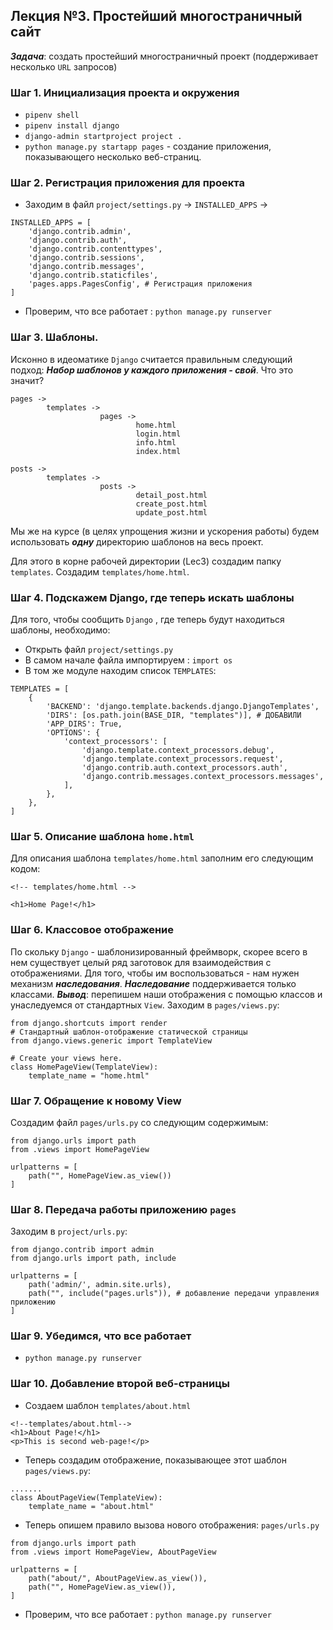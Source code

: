 ## Лекция №3. Простейший многостраничный сайт

***Задача***: создать простейший многостраничный проект (поддерживает несколько ```URL``` запросов)

### Шаг 1. Инициализация проекта и окружения
* ```pipenv shell```
* ```pipenv install django```
* ```django-admin startproject project .```
* ```python manage.py startapp pages``` - создание приложения, показывающего несколько веб-страниц.

### Шаг 2. Регистрация приложения для проекта
* Заходим в файл ```project/settings.py``` -> ```INSTALLED_APPS``` ->
```
INSTALLED_APPS = [
    'django.contrib.admin',
    'django.contrib.auth',
    'django.contrib.contenttypes',
    'django.contrib.sessions',
    'django.contrib.messages',
    'django.contrib.staticfiles',
    'pages.apps.PagesConfig', # Регистрация приложения
]
```
* Проверим, что все работает : ```python manage.py runserver```

### Шаг 3. Шаблоны.
Исконно в идеоматике ```Django``` считается правильным следующий подход:
***Набор шаблонов у каждого приложения - свой***. Что это значит?
```
pages ->
        templates ->
                    pages ->
                            home.html
                            login.html
                            info.html
                            index.html

posts ->
        templates ->
                    posts ->
                            detail_post.html
                            create_post.html
                            update_post.html
```

Мы же на курсе (в целях упрощения жизни и ускорения работы) будем использовать ***одну*** директорию шаблонов на весь проект.

Для этого в корне рабочей директории (Lec3) создадим папку ```templates```.
Создадим ```templates/home.html```.

### Шаг 4. Подскажем Django, где теперь искать шаблоны
Для того, чтобы сообщить ```Django``` , где теперь будут находиться шаблоны, необходимо:
* Открыть файл ```project/settings.py```
* В самом начале файла импортируем : ```import os```
* В том же модуле находим список ```TEMPLATES```:
```
TEMPLATES = [
    {
        'BACKEND': 'django.template.backends.django.DjangoTemplates',
        'DIRS': [os.path.join(BASE_DIR, "templates")], # ДОБАВИЛИ
        'APP_DIRS': True,
        'OPTIONS': {
            'context_processors': [
                'django.template.context_processors.debug',
                'django.template.context_processors.request',
                'django.contrib.auth.context_processors.auth',
                'django.contrib.messages.context_processors.messages',
            ],
        },
    },
]
```

### Шаг 5. Описание шаблона ```home.html```
Для описания шаблона ```templates/home.html``` заполним его следующим кодом:
```
<!-- templates/home.html -->

<h1>Home Page!</h1>
```

### Шаг 6. Классовое отображение
По скольку ```Django``` - шаблонизированный фреймворк, скорее всего в нем существует целый ряд заготовок для взаимодействия с отображениями. Для того, чтобы им воспользоваться - нам нужен механизм ***наследования***. ***Наследование*** поддерживается только классами. ***Вывод***: перепишем наши отображения с помощью классов и унаследуемся от стандартных ```View```.
Заходим в ```pages/views.py```:
```
from django.shortcuts import render
# Стандартный шаблон-отображение статической страницы
from django.views.generic import TemplateView 

# Create your views here.
class HomePageView(TemplateView):
    template_name = "home.html"
```

### Шаг 7. Обращение к новому View
Создадим файл ```pages/urls.py``` со следующим содержимым:
```
from django.urls import path 
from .views import HomePageView

urlpatterns = [
    path("", HomePageView.as_view())
]
```

### Шаг 8. Передача работы приложению ```pages```
Заходим в ```project/urls.py```:
```
from django.contrib import admin
from django.urls import path, include 

urlpatterns = [
    path('admin/', admin.site.urls),
    path("", include("pages.urls")), # добавление передачи управления приложению
]

```

### Шаг 9. Убедимся, что все работает
* ```python manage.py runserver```

### Шаг 10. Добавление второй веб-страницы
* Создаем шаблон ```templates/about.html```
```
<!--templates/about.html-->
<h1>About Page!</h1>
<p>This is second web-page!</p>
```

* Теперь создадим отображение, показывающее этот шаблон ```pages/views.py```:
```
.......
class AboutPageView(TemplateView):
    template_name = "about.html"

```

* Теперь опишем правило вызова нового отображения: ```pages/urls.py```
```
from django.urls import path 
from .views import HomePageView, AboutPageView

urlpatterns = [
    path("about/", AboutPageView.as_view()),
    path("", HomePageView.as_view()),
]
```

* Проверим, что все работает : ```python manage.py runserver```